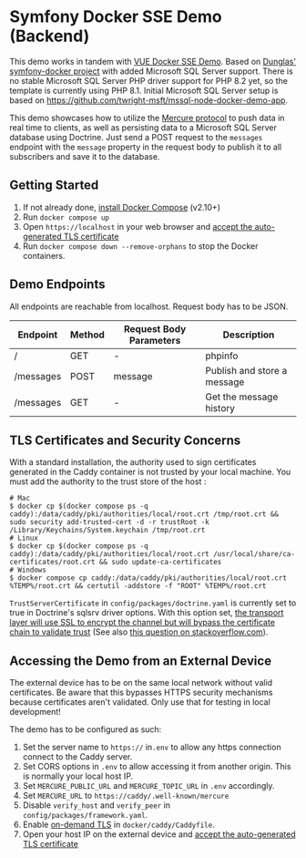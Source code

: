 # Symfony Docker SSE Demo (Backend)
This demo works in tandem with [VUE Docker SSE Demo](https://github.com/J-C-V/vue-docker-sse-demo). Based on 
[Dunglas' symfony-docker project](https://github.com/dunglas/symfony-docker) with added Microsoft SQL Server support. 
There is no stable Microsoft SQL Server PHP driver support for PHP 8.2 yet, so the template is currently using 
PHP 8.1. Initial Microsoft SQL Server setup is based on https://github.com/twright-msft/mssql-node-docker-demo-app.

This demo showcases how to utilize the [Mercure protocol](https://symfony.com/doc/current/mercure.html) to push data
in real time to clients, as well as persisting data to a Microsoft SQL Server database using Doctrine.
Just send a POST request to the `messages` endpoint with the `message` property in the request body to publish it to 
all subscribers and save it to the database.

## Getting Started
1. If not already done, [install Docker Compose](https://docs.docker.com/compose/install/) (v2.10+)
2. Run `docker compose up`
3. Open `https://localhost` in your web browser and [accept the auto-generated TLS certificate](https://stackoverflow.com/a/15076602/1352334)
4. Run `docker compose down --remove-orphans` to stop the Docker containers.

## Demo Endpoints
All endpoints are reachable from localhost.
Request body has to be JSON.

| Endpoint  | Method | Request Body Parameters | Description                 |
|-----------|--------|-------------------------|-----------------------------|
| /         | GET    | -                       | phpinfo                     |
| /messages | POST   | message                 | Publish and store a message | 
| /messages | GET    | -                       | Get the message history     |

## TLS Certificates and Security Concerns
With a standard installation, the authority used to sign certificates generated in the Caddy container is not trusted by
your local machine. You must add the authority to the trust store of the host :
```
# Mac
$ docker cp $(docker compose ps -q caddy):/data/caddy/pki/authorities/local/root.crt /tmp/root.crt && sudo security add-trusted-cert -d -r trustRoot -k /Library/Keychains/System.keychain /tmp/root.crt
# Linux
$ docker cp $(docker compose ps -q caddy):/data/caddy/pki/authorities/local/root.crt /usr/local/share/ca-certificates/root.crt && sudo update-ca-certificates
# Windows
$ docker compose cp caddy:/data/caddy/pki/authorities/local/root.crt %TEMP%/root.crt && certutil -addstore -f "ROOT" %TEMP%/root.crt
```

`TrustServerCertificate` in `config/packages/doctrine.yaml` is currently set to true in Doctrine's sqlsrv driver 
options. With this option set, [the transport layer will use SSL to encrypt the channel but will bypass the certificate 
chain to validate trust](https://learn.microsoft.com/en-us/dotnet/api/system.data.sqlclient.sqlconnectionstringbuilder.trustservercertificate?view=dotnet-plat-ext-7.0)
(See also [this question on stackoverflow.com](https://stackoverflow.com/a/71735233)).

## Accessing the Demo from an External Device
The external device has to be on the same local network without valid certificates. Be aware that this bypasses HTTPS 
security mechanisms because certificates aren't validated. Only use that for testing in local development!

The demo has to be configured as such:
1. Set the server name to `https://` in`.env` to allow any https connection connect to the Caddy server.
2. Set CORS options in `.env` to allow accessing it from another origin. This is normally your local host IP.
3. Set `MERCURE_PUBLIC_URL` and `MERCURE_TOPIC_URL` in `.env` accordingly.
4. Set `MERCURE_URL` to `https://caddy/.well-known/mercure`
5. Disable `verify_host` and `verify_peer` in `config/packages/framework.yaml`.
6. Enable [on-demand TLS](https://caddyserver.com/docs/automatic-https#on-demand-tls) in `docker/caddy/Caddyfile`.
7. Open your host IP on the external device and [accept the auto-generated TLS certificate](https://stackoverflow.com/a/15076602/1352334)
